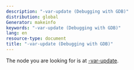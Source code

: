 ```yaml
---
description: "-var-update (Debugging with GDB)"
distribution: global
Generator: makeinfo
keywords: "-var-update (Debugging with GDB)"
lang: en
resource-type: document
title: "-var-update (Debugging with GDB)"
---
```

The node you are looking for is at [-var-update](GDB_002fMI-Variable-Objects.html#g_t_002dvar_002dupdate).
